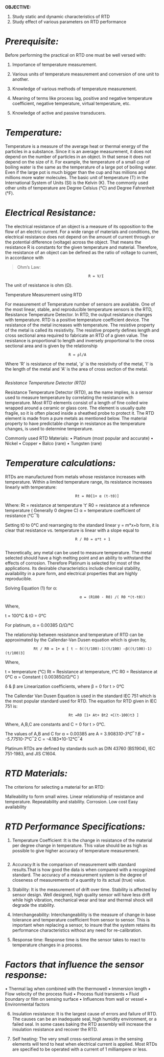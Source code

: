 **OBJECTIVE:**
   1. Study static and dynamic characteristics of RTD
   2. Study effect of various parameters on RTD performance

# *Prerequisite:*


Before performing the practical on RTD one must be well versed with:

 

1.   Importance of temperature measurement.

 

2.   Various units of temperature measurement and conversion of one unit to another.

 

3.   Knowledge of various methods of temperature measurement.

 

4.   Meaning of terms like process lag, positive and negative temperature coefficient, negative temperature, virtual temperature, etc.

 

5.   Knowledge of active and passive transducers.

 

 # *Temperature:*

Temperature is a measure of the average heat or thermal energy of the particles in a substance. Since it is an average measurement, it does not depend on the number of particles in an object. In that sense it does not depend on the size of it. For example, the temperature of a small cup of boiling water is the same as the temperature of a large pot of boiling water. Even if the large pot is much bigger than the cup and has millions and millions more water molecules. The basic unit of temperature (T) in the International System of Units (SI) is the Kelvin (K). The commonly used other units of temperature are Degree Celsius (°C) and Degree Fahrenheit (°F).

 

  # *Electrical Resistance:*

The electrical resistance of an object is a measure of its opposition to the flow of an electric current. For a wide range of materials and conditions, the electrical resistance does not depend on the amount of current through or the potential difference (voltage) across the object. That means the resistance R is constants for the given temperature and material. Therefore, the resistance of an object can be defined as the ratio of voltage to current, in accordance with 
>Ohm’s Law:

 

                                          R = V/I

The unit of resistance is ohm (Ω).

 

 Temperature Measurement using RTD

For measurement of Temperature number of sensors are available. One of the most linear, stable, and reproducible temperature sensors is the RTD, Resistance Temperature Detector. In RTD, the  output resistance changes with temperature. RTD is a positive temperature coefficient device. The resistance of the metal increases with temperature. The resistive property of the metal is called its resistivity. The resistive property defines length and cross sectional area required to fabricate an RTD of a given value. The resistance is proportional to length and inversely proportional to the cross sectional area and is given by the relationship

                                 R = ρl/A                                            

 Where 'R' is resistance of the metal, 'ρ' is the resistivity of the metal, 'l' is the length of the metal and 'A' is the area of cross section of the metal.
<center><img src="images/img1.png" title="" /></center>

  

 *Resistance Temperature Detector (RTD)*

Resistance Temperature Detector (RTD), as the name implies, is a sensor used to measure temperature by correlating the resistance with temperature. Most RTD elements consist of a length of fine coiled wire wrapped around a ceramic or glass core. The element is usually quite fragile, so it is often placed inside a sheathed probe to protect it. The RTD element is made from a pure metals as mentioned below. The material property to have predictable change in resistance as the temperature changes, is used to determine temperature.


Commonly used RTD Materials:
• Platinum (most popular and accurate)
• Nickel
• Copper
• Balco (rare)
• Tungsten (rare)

# *Temperature calculations:*

RTDs are manufactured from metals whose resistance increases with temperature. Within a limited temperature range, its resistance increases linearly with temperature:

 

                                    Rt = R0[1+ α (t-t0)]                                                           


Where:
Rt = resistance at temperature 't'
R0 = resistance at a reference temperature ( Generally 0 degree C)
α = temperature coefficient of resistance (°C‾1)

Setting t0 to 0°C and rearranging to the standard linear y = m*x+b form, it is clear that resistance vs. temperature is linear with a slope equal to

 

                                    R / R0 = α*t + 1  
<center><img src="images/img2.png" title="" /></center>                                                             


Theoretically, any metal can be used to measure temperature. The metal selected should have a high melting point and an ability to withstand the effects of corrosion. Therefore Platinum is  selected for most of the applications. Its desirable characteristics include chemical stability, availability in a pure form, and electrical properties that are highly reproducible.

Solving Equation (1) for α:

 

                                      α = (R100 - R0) /( R0 *(t-t0))                                               

Where,

t = 100°C & t0 = 0°C

For platinum, α = 0.00385 Ω/Ω/°C 

The relationship between resistance and temperature of RTD can be approximated by the Callendar-Van Dusen equation which is given by,

 

                 Rt / R0 = 1+ α [ t – δ((t/100)-1)(t/100) –β((t/100)-1)(t/100)3]                     

Where,

t = temperature (°C)
Rt = Resistance at temperature, t°C 
R0 = Resistance at 0°C
α = Constant ( 0.00385Ω/Ω/°C )

δ & β are Linearization coefficients, where β = 0 for t > 0°C

The Callendar Van Dusen Equation is used in the standard IEC 751 which is the most popular standard used for RTD. The equation for RTD given in IEC 751 is:

 

                                 Rt =R0 [1+ At+ Bt2 +C(t-100)t3 ]                                            

Where,
A,B,C are constants and C = 0 for t > 0°C.

The values of A,B and C for α = 0.00385 are
A = 3.9083*10-3°C‾1
B = -5.775*10-7°C‾2
C = -4.183*10-12°C‾4 

Platinum RTDs are defined by standards such as DIN 43760 (BS1904), IEC 751-1983, and JIS C1604.

 

# *RTD Materials:*

The criterions for selecting a material for an RTD:

Malleability to form small wires.
Linear relationship of resistance and temperature.
Repeatability and stability.
Corrosion.
Low cost
Easy availability
 

# *RTD Performance Specifications:*

 

1. Temperature Coefficient :It is the change in resistance of the material per degree change in temperature. This value should be as high as possible to give higher accuracy of temperature measurement.
<center><img src="images/img3.png" title="" /></center>


2. Accuracy:It is the comparison of measurement with standard results.That is how good the data is when compared with a recognized standard. The accuracy of a measurement system is the degree of closeness of measurements of a quantity to its actual (true) value.

3. Stability: It is the measurement of drift over time. Stability is affected by sensor design. Well designed, high quality sensor will have less drift while high vibration, mechanical wear and tear and thermal shock will degrade the stability.

4. Interchangeability: Interchangeability is the measure of change in base tolerance and temperature coefficient from sensor to sensor. This is important when replacing a sensor, to insure that the system retains its performance characteristics without any need for re-calibration.

5. Response time: Response time is time the sensor takes to react to temperature changes in a process.

# *Factors that influence the sensor response:*

• Thermal lag  when combined with the thermowell
• Immersion length
• Flow velocity of the process fluid
• Process fluid transients
• Fluid boundary or film on sensing surface
• Influences from wall or vessel
• Environmental factors

6. Insulation resistance: It is the largest cause of errors and failure of RTD. The causes can be an inadequate seal, high humidity environment, or a failed seal. In some cases baking the RTD assembly will increase the insulation resistance and recover the RTD.

7. Self heating: The very small cross-sectional areas in the sensing elements will tend to heat when electrical current is applied. Most RTDs are specified to be operated with a current of 1 milliampere or less.

